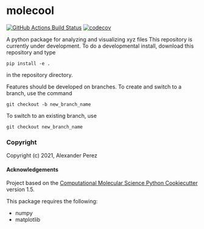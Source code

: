 molecool
==============================
[//]: # (Badges)
[![GitHub Actions Build Status](https://github.com/REPLACE_WITH_OWNER_ACCOUNT/molecool/workflows/CI/badge.svg)](https://github.com/REPLACE_WITH_OWNER_ACCOUNT/molecool/actions?query=workflow%3ACI)
[![codecov](https://codecov.io/gh/REPLACE_WITH_OWNER_ACCOUNT/molecool/branch/master/graph/badge.svg)](https://codecov.io/gh/REPLACE_WITH_OWNER_ACCOUNT/molecool/branch/master)


A python package for analyzing and visualizing xyz files
This repository is currently under development. To do a developmental install, download this repository and type

`pip install -e .`

in the repository directory.

Features should be developed on branches. To create and switch to a branch, use the command

`git checkout -b new_branch_name`

To switch to an existing branch, use

`git checkout new_branch_name`

### Copyright

Copyright (c) 2021, Alexander Perez


#### Acknowledgements
 
Project based on the 
[Computational Molecular Science Python Cookiecutter](https://github.com/molssi/cookiecutter-cms) version 1.5.

This package requires the following:
  - numpy
  - matplotlib